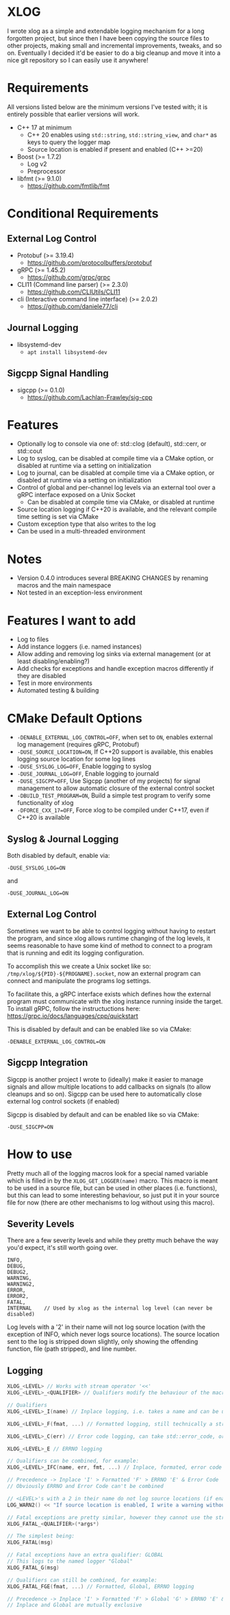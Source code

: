 # XLOG
I wrote xlog as a simple and extendable logging mechanism for a long forgotten project, but since then I have been copying the source files to other projects, making small and incremental improvements, tweaks, and so on. Eventually I decided it'd be easier to do a big cleanup and move it into a nice git repository so I can easily use it anywhere!

# Requirements
All versions listed below are the minimum versions I've tested with; it is entirely possible that earlier versions will work.
- C++ 17 at minimum
  - C++ 20 enables using ```std::string```, ```std::string_view```, and ```char*``` as keys to query the logger map
  - Source location is enabled if present and enabled (C++ >=20)
- Boost (>= 1.7.2)
  - Log v2
  - Preprocessor
- libfmt (>= 9.1.0)
  - https://github.com/fmtlib/fmt

# Conditional Requirements
## External Log Control
- Protobuf (>= 3.19.4)
  - https://github.com/protocolbuffers/protobuf
- gRPC (>= 1.45.2)
  - https://github.com/grpc/grpc
- CLI11 (Command line parser) (>= 2.3.0)
  - https://github.com/CLIUtils/CLI11
- cli (Interactive command line interface) (>= 2.0.2)
  - https://github.com/daniele77/cli
## Journal Logging
- libsystemd-dev
  - ```apt install libsystemd-dev```
## Sigcpp Signal Handling
- sigcpp (>= 0.1.0)
  - https://github.com/Lachlan-Frawley/sig-cpp

# Features
- Optionally log to console via one of: std::clog (default), std::cerr, or std::cout
- Log to syslog, can be disabled at compile time via a CMake option, or disabled at runtime via a setting on initialization
- Log to journal, can be disabled at compile time via a CMake option, or disabled at runtime via a setting on initialization
- Control of global and per-channel log levels via an external tool over a gRPC interface exposed on a Unix Socket
  - Can be disabled at compile time via CMake, or disabled at runtime
- Source location logging if C++20 is available, and the relevant compile time setting is set via CMake
- Custom exception type that also writes to the log
- Can be used in a multi-threaded environment

# Notes
- Version 0.4.0 introduces several BREAKING CHANGES by renaming macros and the main namespace
- Not tested in an exception-less environment

# Features I want to add
- Log to files
- Add instance loggers (i.e. named instances)
- Allow adding and removing log sinks via external management (or at least disabling/enabling?)
- Add checks for exceptions and handle exception macros differently if they are disabled
- Test in more environments
- Automated testing & building

# CMake Default Options
- ```-DENABLE_EXTERNAL_LOG_CONTROL=OFF```, when set to ```ON```, enables external log management (requires gRPC, Protobuf)
- ```-DUSE_SOURCE_LOCATION=ON```, If C++20 support is available, this enables logging source location for some log lines
- ```-DUSE_SYSLOG_LOG=OFF```, Enable logging to syslog
- ```-DUSE_JOURNAL_LOG=OFF```, Enable logging to journald
- ```-DUSE_SIGCPP=OFF```, Use Sigcpp (another of my projects) for signal management to allow automatic closure of the external control socket
- ```-DBUILD_TEST_PROGRAM=ON```, Build a simple test program to verify some functionality of xlog
- ```-DFORCE_CXX_17=OFF```, Force xlog to be compiled under C++17, even if C++20 is available

## Syslog & Journal Logging
Both disabled by default, enable via:

```-DUSE_SYSLOG_LOG=ON```

and

```-DUSE_JOURNAL_LOG=ON```

## External Log Control
Sometimes we want to be able to control logging without having to restart the program, and since xlog allows runtime changing of the log levels, it seems reasonable to have some kind of method to connect to a program that is running and edit its logging configuration.

To accomplish this we create a Unix socket like so: ```/tmp/xlog/${PID}-${PROGNAME}.socket```, now an external program can connect and manipulate the programs log settings.

To facilitate this, a gRPC interface exists which defines how the external program must communicate with the xlog instance running inside the target. To install gRPC, follow the instructuctions here: https://grpc.io/docs/languages/cpp/quickstart

This is disabled by default and can be enabled like so via CMake:

```-DENABLE_EXTERNAL_LOG_CONTROL=ON```

## Sigcpp Integration
Sigcpp is another project I wrote to (ideally) make it easier to manage signals and allow multiple locations to add callbacks on signals (to allow cleanups and so on). Sigcpp can be used here to automatically close external log control sockets (if enabled)


Sigcpp is disabled by default and can be enabled like so via CMake:

```-DUSE_SIGCPP=ON```

# How to use
Pretty much all of the logging macros look for a special named variable which is filled in by the ```XLOG_GET_LOGGER(name)``` macro. This macro is meant to be used in a source file, but can be used in other places (i.e. functions), but this can lead to some interesting behaviour, so just put it in your source file for now (there are other mechanisms to log without using this macro).

## Severity Levels
There are a few severity levels and while they pretty much behave the way you'd expect, it's still worth going over.
```
INFO,
DEBUG,
DEBUG2,
WARNING,
WARNING2,
ERROR,
ERROR2,
FATAL,
INTERNAL    // Used by xlog as the internal log level (can never be disabled)
```
Log levels with a '2' in their name will not log source location (with the exception of INFO, which never logs source locations). The source location sent to the log is stripped down slightly, only showing the offending function, file (path stripped), and line number.

## Logging
```c++
XLOG_<LEVEL> // Works with stream operator '<<'
XLOG_<LEVEL>_<QUALIFIER> // Qualifiers modify the behaviour of the macro

// Qualifiers
XLOG_<LEVEL>_I(name) // Inplace logging, i.e. takes a name and can be used in headers

XLOG_<LEVEL>_F(fmat, ...) // Formatted logging, still technically a stream so you can use '<<' after

XLOG_<LEVEL>_C(err) // Error code logging, can take std::error_code, or boost::system::error_code

XLOG_<LEVEL>_E // ERRNO logging

// Qualifiers can be combined, for example:
XLOG_<LEVEL>_IFC(name, err, fmt, ...) // Inplace, formated, error code logging

// Precedence -> Inplace 'I' > Formatted 'F' > ERRNO 'E' & Error Code 'C'
// Obviously ERRNO and Error Code can't be combined

// <LEVEL>'s with a 2 in their name do not log source locations (if enabled)
LOG_WARN2() << "If source location is enabled, I write a warning without the source location in it!";

// Fatal exceptions are pretty similar, however they cannot use the stream modifier
XLOG_FATAL_<QUALIFIER>(*args*)

// The simplest being:
XLOG_FATAL(msg)

// Fatal exceptions have an extra qualifier: GLOBAL
// This logs to the named logger "Global"
XLOG_FATAL_G(msg)

// Qualifiers can still be combined, for example:
XLOG_FATAL_FGE(fmat, ...) // Formatted, Global, ERRNO logging

// Precedence -> Inplace 'I' > Formatted 'F' > Global 'G' > ERRNO 'E' & Error Code 'C'
// Inplace and Global are mutually exclusive
```
